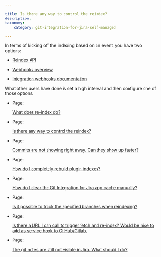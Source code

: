 ```yaml
---

title: Is there any way to control the reindex?
description:
taxonomy:
    category: git-integration-for-jira-self-managed

---
```

In terms of kicking off the indexing based on an event, you have two options:

*   [Reindex API](/wiki/spaces/GIJDC/pages/380699270/Reindex+API)

*   [Webhooks overview](/wiki/spaces/GIJDC/pages/94142715/Webhooks)

*   [Integration webhooks documentation](/wiki/spaces/GIJDC/pages/1930399378/Integration+webhooks)


What other users have done is set a high interval and then configure one of those options.

*   Page:

    [What does re-index do?](/wiki/spaces/GIJDC/pages/2054291457)

*   Page:

    [Is there any way to control the reindex?](/wiki/spaces/GIJDC/pages/2053275662)

*   Page:

    [Commits are not showing right away. Can they show up faster?](/wiki/spaces/GIJDC/pages/2053570566)

*   Page:

    [How do I completely rebuild plugin indexes?](/wiki/spaces/GIJDC/pages/2053734434)

*   Page:

    [How do I clear the Git Integration for Jira app cache manually?](/wiki/spaces/GIJDC/pages/2053406737)

*   Page:

    [Is it possible to track the specified branches when reindexing?](/wiki/spaces/GIJDC/pages/2053406744)

*   Page:

    [Is there a URL I can call to trigger fetch and re-index? Would be nice to add as service hook to GitHub/Gitlab.](/wiki/spaces/GIJDC/pages/2053832750)

*   Page:

    [The git notes are still not visible in Jira. What should I do?](/wiki/spaces/GIJDC/pages/2054225956)